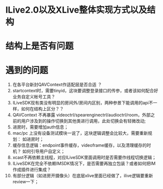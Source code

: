 # ILive2.0以及XLive整体实现方式以及结构

# 结构上是否有问题

# 遇到的问题
1. 在各平台新封QAVContext作适配层是否合适 ？ 
2. startcontext时，需要tinyid，这块要调整登录接口的传参，或者该如何配合好业务自定义帐号工具？
2. ILiveSDK现有类没有明显的房间外/房间内区别，两种参景下能调用的api不一样，如何在结构上区分？？
3. QAVContext 不再暴露 videoctrl/spearenginectrl/audioctrl/room，外部之前的用户涉及到的操作切换到其他类进行调用，此处切换会有轻微改动;
4. 进房时，需要增加auth信息；
5. mac/pc 上没有设备测试模块一说了，这块逻辑调整会比较大，需要重新规划： 如进房时；
6. 缓存信息逻辑：endpoint事件缓存，videoframe缓存，以及清理缓存的时机？ 如何引导用户自定义；
7. xcast不再依赖主线程，对应ILiveSDK里面调用时是否需要作线程切换逻辑；
8. ILiveSDK在完全不依赖IMSDK情况下，是否需要再独立包装？或者如何把IM作成插件进行集成？
9. 有部分逻辑（如进房开摄像头）在底层xlive里面已经做了，ilive逻辑要重新review一下；

